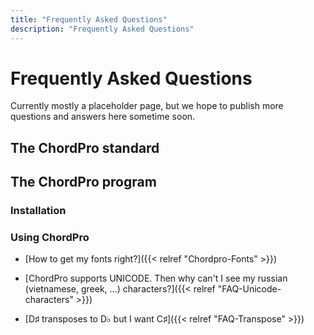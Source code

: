 ```yaml
---
title: "Frequently Asked Questions"
description: "Frequently Asked Questions"
---
```


# Frequently Asked Questions

Currently mostly a placeholder page, but we hope to publish more
questions and answers here sometime soon. 

## The ChordPro standard

## The ChordPro program

### Installation

### Using ChordPro

* [How to get my fonts right?]({{< relref "Chordpro-Fonts" >}})

* [ChordPro supports UNICODE. Then why can't I see my russian (vietnamese, greek, ...) characters?]({{< relref "FAQ-Unicode-characters" >}})

* [D♯ transposes to D♭ but I want C♯]({{< relref "FAQ-Transpose" >}})
